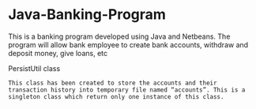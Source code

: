 # Java-Banking-Program
This is a banking program developed using Java and Netbeans. The program will allow bank employee to create bank accounts, withdraw and deposit money, give loans, etc

PersistUtil class
	
	This class has been created to store the accounts and their transaction history into temporary file named “accounts”. This is a singleton class which return only one instance of this class.
